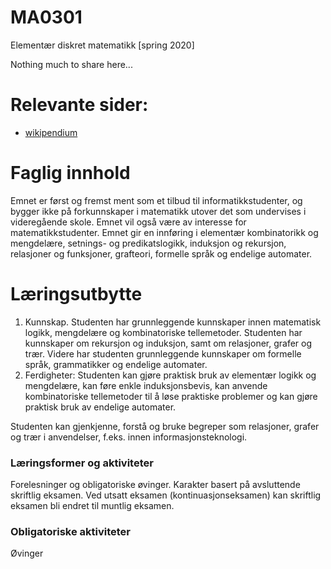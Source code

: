# MA0301

Elementær diskret matematikk [spring 2020]

Nothing much to share here...

# Relevante sider:
- [wikipendium](https://www.wikipendium.no/MA0301_Element%C3%A6r_diskret_matematikk/nb/)

# Faglig innhold

Emnet er først og fremst ment som et tilbud til informatikkstudenter, og bygger ikke på forkunnskaper i matematikk utover det som undervises i videregående skole. Emnet vil også være av interesse for matematikkstudenter. Emnet gir en innføring i elementær kombinatorikk og mengdelære, setnings- og predikatslogikk, induksjon og rekursjon, relasjoner og funksjoner, grafteori, formelle språk og endelige automater.

# Læringsutbytte

1. Kunnskap. Studenten har grunnleggende kunnskaper innen matematisk logikk, mengdelære og kombinatoriske tellemetoder. Studenten har kunnskaper om rekursjon og induksjon, samt om relasjoner, grafer og trær. Videre har studenten grunnleggende kunnskaper om formelle språk, grammatikker og endelige automater.
2. Ferdigheter: Studenten kan gjøre praktisk bruk av elementær logikk og mengdelære, kan føre enkle induksjonsbevis, kan anvende kombinatoriske tellemetoder til å løse praktiske problemer og kan gjøre praktisk bruk av endelige automater.

Studenten kan gjenkjenne, forstå og bruke begreper som relasjoner, grafer og trær i anvendelser,
f.eks. innen informasjonsteknologi.

### Læringsformer og aktiviteter

Forelesninger og obligatoriske øvinger. Karakter basert på avsluttende skriftlig eksamen. Ved utsatt eksamen (kontinuasjonseksamen) kan skriftlig eksamen bli endret til muntlig eksamen.

### Obligatoriske aktiviteter

Øvinger
